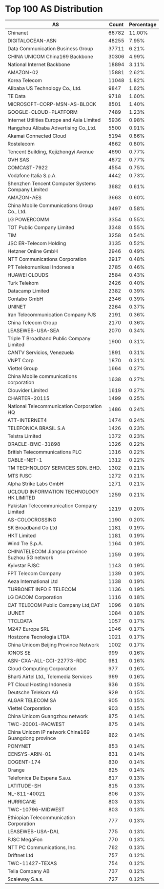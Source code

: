 # Top 100 AS Distribution
| AS | Count | Percentage |
|----|----|----|
| Chinanet | 66782 | 11.00% |
| DIGITALOCEAN-ASN | 48255 | 7.95% |
| Data Communication Business Group | 37711 | 6.21% |
| CHINA UNICOM China169 Backbone | 30306 | 4.99% |
| National Internet Backbone | 18894 | 3.11% |
| AMAZON-02 | 15881 | 2.62% |
| Korea Telecom | 11048 | 1.82% |
| Alibaba US Technology Co., Ltd. | 9847 | 1.62% |
| TE Data | 9718 | 1.60% |
| MICROSOFT-CORP-MSN-AS-BLOCK | 8501 | 1.40% |
| GOOGLE-CLOUD-PLATFORM | 7489 | 1.23% |
| Internet Utilities Europe and Asia Limited | 5936 | 0.98% |
| Hangzhou Alibaba Advertising Co.,Ltd. | 5500 | 0.91% |
| Akamai Connected Cloud | 5194 | 0.86% |
| Rostelecom | 4862 | 0.80% |
| Tencent Building, Kejizhongyi Avenue | 4690 | 0.77% |
| OVH SAS | 4672 | 0.77% |
| COMCAST-7922 | 4554 | 0.75% |
| Vodafone Italia S.p.A. | 4442 | 0.73% |
| Shenzhen Tencent Computer Systems Company Limited | 3682 | 0.61% |
| AMAZON-AES | 3663 | 0.60% |
| China Mobile Communications Group Co., Ltd. | 3497 | 0.58% |
| LG POWERCOMM | 3354 | 0.55% |
| TOT Public Company Limited | 3348 | 0.55% |
| TIM | 3258 | 0.54% |
| JSC ER-Telecom Holding | 3135 | 0.52% |
| Hetzner Online GmbH | 2946 | 0.49% |
| NTT Communications Corporation | 2917 | 0.48% |
| PT Telekomunikasi Indonesia | 2785 | 0.46% |
| HUAWEI CLOUDS | 2584 | 0.43% |
| Turk Telekom | 2426 | 0.40% |
| Datacamp Limited | 2382 | 0.39% |
| Contabo GmbH | 2346 | 0.39% |
| UNINET | 2264 | 0.37% |
| Iran Telecommunication Company PJS | 2191 | 0.36% |
| China Telecom Group | 2170 | 0.36% |
| LEASEWEB-USA-SEA | 2070 | 0.34% |
| Triple T Broadband Public Company Limited | 1900 | 0.31% |
| CANTV Servicios, Venezuela | 1891 | 0.31% |
| VNPT Corp | 1870 | 0.31% |
| Viettel Group | 1664 | 0.27% |
| China Mobile communications corporation | 1638 | 0.27% |
| Clouvider Limited | 1619 | 0.27% |
| CHARTER-20115 | 1499 | 0.25% |
| National Telecommunication Corporation HQ | 1486 | 0.24% |
| ATT-INTERNET4 | 1474 | 0.24% |
| TELEFONICA BRASIL S.A | 1426 | 0.23% |
| Telstra Limited | 1372 | 0.23% |
| ORACLE-BMC-31898 | 1326 | 0.22% |
| British Telecommunications PLC | 1316 | 0.22% |
| CABLE-NET-1 | 1312 | 0.22% |
| TM TECHNOLOGY SERVICES SDN. BHD. | 1302 | 0.21% |
| MTS PJSC | 1272 | 0.21% |
| Alpha Strike Labs GmbH | 1271 | 0.21% |
| UCLOUD INFORMATION TECHNOLOGY HK LIMITED | 1259 | 0.21% |
| Pakistan Telecommunication Company Limited | 1219 | 0.20% |
| AS-COLOCROSSING | 1190 | 0.20% |
| SK Broadband Co Ltd | 1181 | 0.19% |
| HKT Limited | 1181 | 0.19% |
| Wind Tre S.p.A. | 1164 | 0.19% |
| CHINATELECOM Jiangsu province Suzhou 5G network | 1159 | 0.19% |
| Kyivstar PJSC | 1143 | 0.19% |
| FPT Telecom Company | 1139 | 0.19% |
| Aeza International Ltd | 1138 | 0.19% |
| TURBONET INFO E TELECOM | 1136 | 0.19% |
| LG DACOM Corporation | 1116 | 0.18% |
| CAT TELECOM Public Company Ltd,CAT | 1096 | 0.18% |
| UUNET | 1084 | 0.18% |
| TTCLDATA | 1057 | 0.17% |
| M247 Europe SRL | 1046 | 0.17% |
| Hostzone Tecnologia LTDA | 1021 | 0.17% |
| China Unicom Beijing Province Network | 1002 | 0.17% |
| IONOS SE | 999 | 0.16% |
| ASN-CXA-ALL-CCI-22773-RDC | 981 | 0.16% |
| Cloud Computing Corporation | 977 | 0.16% |
| Bharti Airtel Ltd., Telemedia Services | 969 | 0.16% |
| PT Cloud Hosting Indonesia | 936 | 0.15% |
| Deutsche Telekom AG | 929 | 0.15% |
| ALGAR TELECOM SA | 905 | 0.15% |
| Viettel Corporation | 903 | 0.15% |
| China Unicom Guangzhou network | 875 | 0.14% |
| TWC-20001-PACWEST | 875 | 0.14% |
| China Unicom IP network China169 Guangdong province | 862 | 0.14% |
| PONYNET | 853 | 0.14% |
| CENSYS-ARIN-01 | 831 | 0.14% |
| COGENT-174 | 830 | 0.14% |
| Orange | 825 | 0.14% |
| Telefonica De Espana S.a.u. | 817 | 0.13% |
| LATITUDE-SH | 815 | 0.13% |
| NL-811-40021 | 806 | 0.13% |
| HURRICANE | 803 | 0.13% |
| TWC-10796-MIDWEST | 803 | 0.13% |
| Ethiopian Telecommunication Corporation | 777 | 0.13% |
| LEASEWEB-USA-DAL | 775 | 0.13% |
| PJSC MegaFon | 770 | 0.13% |
| NTT PC Communications, Inc. | 762 | 0.13% |
| Driftnet Ltd | 757 | 0.12% |
| TWC-11427-TEXAS | 754 | 0.12% |
| Telia Company AB | 737 | 0.12% |
| Scaleway S.a.s. | 727 | 0.12% |
